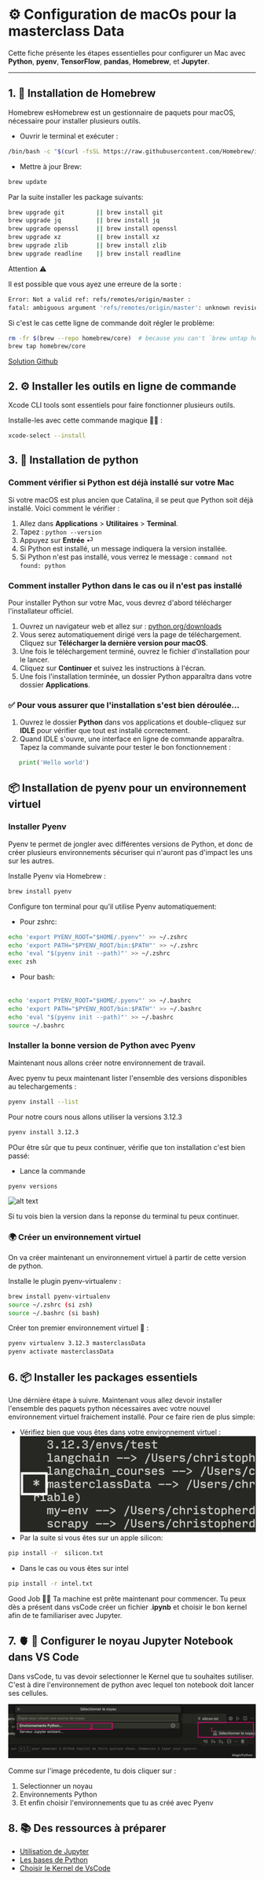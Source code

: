 # ⚙️ Configuration de macOs pour la masterclass Data

Cette fiche présente les étapes essentielles pour configurer un Mac avec **Python**, **pyenv**, **TensorFlow**, **pandas**, **Homebrew**, et **Jupyter**.

---

## 1. 🍺 Installation de Homebrew

Homebrew esHomebrew est un gestionnaire de paquets pour macOS, nécessaire pour installer plusieurs outils.

- Ouvrir le terminal et exécuter :

``` bash
/bin/bash -c "$(curl -fsSL https://raw.githubusercontent.com/Homebrew/install/HEAD/install.sh)"
```
- Mettre à jour Brew:

``` bash
brew update
```

Par la suite installer les package suivants:
```bash
brew upgrade git         || brew install git
brew upgrade jq          || brew install jq
brew upgrade openssl     || brew install openssl
brew upgrade xz          || brew install xz
brew upgrade zlib        || brew install zlib
brew upgrade readline    || brew install readline
```

Attention ⚠️

Il est possible que vous ayez une erreure de la sorte :

``` bash
Error: Not a valid ref: refs/remotes/origin/master :
fatal: ambiguous argument 'refs/remotes/origin/master': unknown revision or path not in the working tree.
```

Si c'est le cas cette ligne de commande doit régler le problème:
```bash
rm -fr $(brew --repo homebrew/core)  # because you can't `brew untap homebrew/core`
brew tap homebrew/core
```

[Solution Github](https://github.com/Homebrew/brew/issues/10368)

## 2. ⚙️ Installer les outils en ligne de commande

Xcode CLI tools sont essentiels pour faire fonctionner plusieurs outils.

Installe-les avec cette commande magique 🧙‍♂️ :

```bash
xcode-select --install
```
## 3. 🐍 Installation de python
###  Comment vérifier si Python est déjà installé sur votre Mac

Si votre macOS est plus ancien que Catalina, il se peut que Python soit déjà installé. Voici comment le vérifier :

1. Allez dans **Applications** > **Utilitaires** > **Terminal**.
2. Tapez : `python --version`
3. Appuyez sur **Entrée** ⏎
4. Si Python est installé, un message indiquera la version installée.
5. Si Python n'est pas installé, vous verrez le message : `command not found: python`



### Comment installer Python dans le cas ou il n'est pas installé

Pour installer Python sur votre Mac, vous devrez d'abord télécharger l'installateur officiel.

1. Ouvrez un navigateur web et allez sur : [python.org/downloads](https://www.python.org/downloads/)
2. Vous serez automatiquement dirigé vers la page de téléchargement. Cliquez sur **Télécharger la dernière version pour macOS**.
3. Une fois le téléchargement terminé, ouvrez le fichier d'installation pour le lancer.
4. Cliquez sur **Continuer** et suivez les instructions à l'écran.
5. Une fois l'installation terminée, un dossier Python apparaîtra dans votre dossier **Applications**.


### ✅ Pour vous assurer que l'installation s'est bien déroulée…

1. Ouvrez le dossier **Python** dans vos applications et double-cliquez sur **IDLE** pour vérifier que tout est installé correctement.
2. Quand IDLE s'ouvre, une interface en ligne de commande apparaîtra. Tapez la commande suivante pour tester le bon fonctionnement :
```python
   print('Hello world')
```
## 📦 Installation de pyenv pour un environnement virtuel

### Installer Pyenv

Pyenv te permet de jongler avec différentes versions de Python, et donc de créer plusieurs environnements sécuriser qui n'auront pas d'impact les uns sur les autres.

Installe Pyenv via Homebrew :

 ```bash
brew install pyenv
```


Configure ton terminal pour qu’il utilise Pyenv automatiquement:

- Pour zshrc:

``` bash
echo 'export PYENV_ROOT="$HOME/.pyenv"' >> ~/.zshrc
echo 'export PATH="$PYENV_ROOT/bin:$PATH"' >> ~/.zshrc
echo 'eval "$(pyenv init --path)"' >> ~/.zshrc
exec zsh
```

- Pour bash:
``` bash

echo 'export PYENV_ROOT="$HOME/.pyenv"' >> ~/.bashrc
echo 'export PATH="$PYENV_ROOT/bin:$PATH"' >> ~/.bashrc
echo 'eval "$(pyenv init --path)"' >> ~/.bashrc
source ~/.bashrc
```


### Installer la bonne version de Python avec Pyenv

Maintenant nous allons créer notre environnement de travail.

Avec pyenv tu peux maintenant lister l'ensemble des versions disponibles au telechargements :

```bash
pyenv install --list
```

Pour notre cours nous allons utiliser la versions 3.12.3

``` bash
pyenv install 3.12.3
```

POur être sûr que tu peux continuer, vérifie que ton installation c'est bien passé:
- Lance la commande
```bash
pyenv versions
```

![alt text](/image/check_pyenv.png)

Si tu vois bien la version dans la reponse du terminal tu peux continuer.

### 🌍 Créer un environnement virtuel

On va créer maintenant un environnement virtuel à partir de cette version de python.

Installe le plugin pyenv-virtualenv :

``` bash
brew install pyenv-virtualenv
source ~/.zshrc (si zsh)
source ~/.bashrc (si bash)
```
Créer ton premier environnement virtuel 🔮 :

``` bash
pyenv virtualenv 3.12.3 masterclassData
pyenv activate masterclassData
```


## 6. 📦 Installer les packages essentiels

Une dérnière étape à suivre.
Maintenant vous allez devoir installer l'ensemble des paquets python nécessaires avec votre nouvel environnement virtuel fraichement installé.
Pour ce faire rien de plus simple:
- Vérifiez bien que vous êtes dans votre environnement virtuel :
   ![alt text](image/check_env.png)
-  Par la suite si vous êtes sur un apple silicon:
```bash
pip install -r  silicon.txt
```
- Dans le cas ou vous êtes sur intel
```bash
pip install -r intel.txt
```

Good Job 👌🏼 Ta machine est prête maintenant pour commencer. Tu peux dès a présent dans vsCode créer un fichier .**ipynb** et choisir le bon kernel afin de te familiariser avec Jupyter.

## 7. 🫀 📓 Configurer le noyau Jupyter Notebook dans VS Code

Dans vsCode, tu vas devoir selectionner le Kernel que tu souhaites sutiliser. C'est à dire l'environnement de python avec lequel ton notebook doit lancer ses cellules.

![alt text](image/kernel_prep.png)

Comme sur l'image précedente, tu dois cliquer sur :
   1. Selectionner un noyau
   2. Environnements Python
   3. Et enfin choisir l'environnements que tu as créé avec Pyenv

## 8. 📚 Des ressources à préparer

- [Utilisation de Jupyter](https://www.youtube.com/watch?v=g2yckh3_22E)
- [Les bases de Python](https://courspython.com/introduction-python.html)
- [Choisir le Kernel de VsCode](https://medium.com/@ranggakd/set-up-your-jupyter-notebook-kernel-in-vs-code-with-pyenv-virtualenv-in-wsl-1266723723ef)
